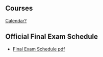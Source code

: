 ## Courses 

[Calendar?](https://www.google.com/calendar/embed?title=WCJC%20Electronics%20Calendar)


## Official Final Exam Schedule
* [Final Exam Schedule pdf](http://wcjc.edu/Admissions/catalogs-and-schedules/Documents/Final-Exam-Schedule-Fall-2014.pdf)
